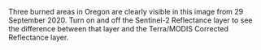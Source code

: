 Three burned areas in Oregon are clearly visible in this image from 29 September 2020. Turn on and off the Sentinel-2 Reflectance layer to see the difference between that layer and the Terra/MODIS Corrected Reflectance layer.